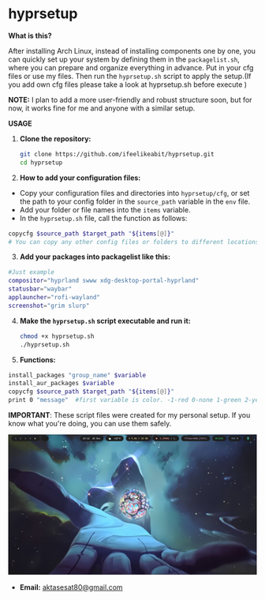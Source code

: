 # hyprsetup

**What is this?**

After installing Arch Linux, instead of installing components one by one, you can quickly set up your system by defining them in the `packagelist.sh`, where you can prepare and organize everything in advance. Put in your cfg files or use my files.
Then run the `hyprsetup.sh` script to apply the setup.(If you add own cfg files please take a look at hyprsetup.sh before execute )
 
 **NOTE:** I plan to add a more user-friendly and robust structure soon, but for now, it works fine for me and anyone with a similar setup.

**USAGE**

1. **Clone the repository:**
    ```bash
    git clone https://github.com/ifeelikeabit/hyprsetup.git
    cd hyprsetup
    ```


2. **How to add your configuration files:**  
  - Copy your configuration files and directories into `hyprsetup/cfg`, or set the path to your config folder in the `source_path` variable in the `env` file.  
  - Add your folder or file names into the `items` variable.  
  - In the `hyprsetup.sh` file, call the function as follows:  
```bash
copycfg $source_path $target_path "${items[@]}"
# You can copy any other config files or folders to different locations using this method.
```
3. **Add your packages into packagelist like this:**
```bash
#Just example
compositor="hyprland swww xdg-desktop-portal-hyprland"
statusbar="waybar"
applauncher="rofi-wayland"
screenshot="grim slurp"
```

4. **Make the `hyprsetup.sh` script executable and run it:**
    ```bash
    chmod +x hyprsetup.sh
    ./hyprsetup.sh
    ```

5. **Functions:**
```bash
install_packages "group_name" $variable
install_aur_packages $variable
copycfg $source_path $target_path "${items[@]}"
print 0 "message"  #first variable is color. -1-red 0-none 1-green 2-yellow 3-blue.
```

**IMPORTANT**: These script files were created for my personal setup. If you know what you're doing, you can use them safely.

![Desktop](https://github.com/ifeelikeabit/hyprsetup/raw/master/desktop.jpg)



- **Email:** aktasesat80@gmail.com
